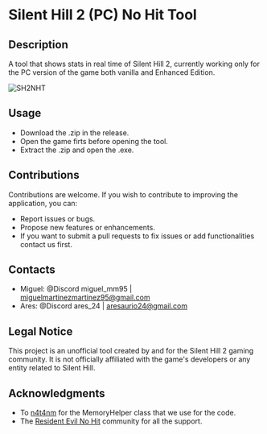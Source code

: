 # Silent Hill 2 (PC) No Hit Tool

## **Description**

A tool that shows stats in real time of Silent Hill 2, currently working only for the PC version of the game both vanilla and Enhanced Edition.

![SH2NHT](https://github.com/miguelmm95/Silent-Hill-2-NHT-minimalist/assets/79021700/59ff1674-0f26-4f49-9db2-45471df4f2f6)

## **Usage**

- Download the .zip in the release.
- Open the game firts before opening the tool.
- Extract the .zip and open the .exe.

## **Contributions**

Contributions are welcome. If you wish to contribute to improving the application, you can:

- Report issues or bugs.
- Propose new features or enhancements.
- If you want to submit a pull requests to fix issues or add functionalities contact us first.

## **Contacts**

- Miguel: @Discord miguel_mm95 | miguelmartinezmartinez95@gmail.com
- Ares: @Discord ares_24 | aresaurio24@gmail.com

## **Legal Notice**

This project is an unofficial tool created by and for the Silent Hill 2 gaming community. It is not officially affiliated with the game's developers or any entity related to Silent Hill.

## **Acknowledgments**

- To [n4t4nm](https://n4t4nm.github.io) for the MemoryHelper class that we use for the code.
- The [Resident Evil No Hit](https://discord.gg/hJHeYtHKsQ) community for all the support.
